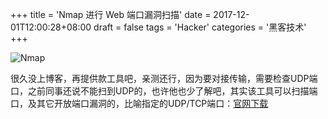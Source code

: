 +++
title = 'Nmap 进行 Web 端口漏洞扫描'
date = 2017-12-01T12:00:28+08:00
draft = false
tags = 'Hacker'
categories = '黑客技术'
+++

![Nmap](https://cos.hkfx.net/attachment/1512100705_937337dc.jpg)

很久没上博客，再提供款工具吧，亲测还行，因为要对接传输，需要检查UDP端口，之前同事还说不能扫到UDP的，也许他也少了解吧，其实该工具可以扫描端口，及其它开放端口漏洞的，比喻指定的UDP/TCP端口：[官网下载](https://nmap.org/ 'Nmap')